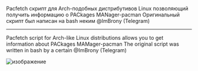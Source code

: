 Pacfetch скрипт для Arch-подобных дистрибутивов Linux позволяющий получить информацию о PACkages MANager-pacman
Оригинальный скрипт был написан на bash неким @ImBrony (Telegram)

-----------------------------------------------------------------

Pacfetch script for Arch-like Linux distributions allows you to get information about PACkages MAMager-pacman
The original script was written in bash by a certain @ImBrony (Telegram)

![изображение](https://github.com/user-attachments/assets/69ef36bc-4e55-46c4-8360-912a2c547952)
